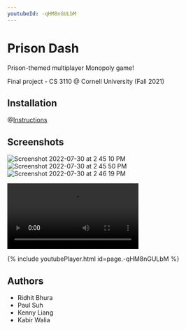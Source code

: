 ```yaml
---
youtubeId: -qHM8nGULbM
---
```


# Prison Dash


Prison-themed multiplayer Monopoly game!

Final project - CS 3110 @ Cornell University (Fall 2021)

## Installation
@[Instructions](https://github.com/ridhitbhura/3110_Project/blob/main/INSTALL.md)

## Screenshots

![Screenshot 2022-07-30 at 2 45 10 PM](https://user-images.githubusercontent.com/47744566/181949567-39ed3e61-79a3-4f10-bffa-cb95d841a8d5.png)
![Screenshot 2022-07-30 at 2 45 50 PM](https://user-images.githubusercontent.com/47744566/181951293-e43be909-182e-4207-a99f-839c7b47e730.png)
![Screenshot 2022-07-30 at 2 46 19 PM](https://user-images.githubusercontent.com/47744566/181950946-6e6c1221-705a-43b8-8c35-29e614035243.png)



<video src="https://user-images.githubusercontent.com/47744566/181953256-e29fac8d-2ab2-4868-a21a-2dd44bbdd25c.mov" controls="controls" style="max-width: 730px;">
</video>


{% include youtubePlayer.html id=page.-qHM8nGULbM %}





## Authors
- Ridhit Bhura
- Paul Suh
- Kenny Liang
- Kabir Walia


